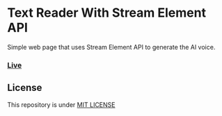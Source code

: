 # Text Reader With Stream Element API

Simple web page that uses Stream Element API to generate the AI voice.

### [Live](https://se-text-reader.aland20.com/)

## License

This repository is under [MIT LICENSE](LICENSE)
